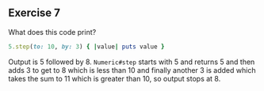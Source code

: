 ## Exercise 7

What does this code print?

```ruby
5.step(to: 10, by: 3) { |value| puts value }
```

Output is 5 followed by 8.  ```Numeric#step``` starts with 5 and returns 5 and then adds 3 to get to 8 which is
less than 10 and finally another 3 is added which takes the sum to 11 which is greater than 10, so output stops at 8.